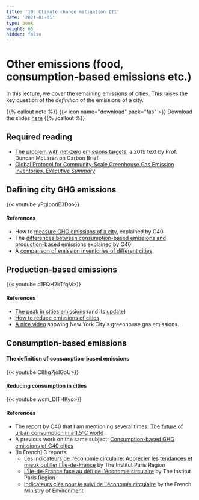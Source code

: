 ```yaml
---
title: '10: Climate change mitigation III'
date: '2021-01-01'
type: book
weight: 65
hidden: false
---
```

# Other emissions (food, consumption-based emissions etc.)

<!--more-->

In this lecture, we cover the remaining emissions of cities. This raises the key question of the _definition_ of the emissions of a city.

{{% callout note %}}
{{< icon name="download" pack="fas" >}} Download the slides [here](http://www.centre-cired.fr/wp-content/uploads/2021/10/course-other-emissions.pdf)
{{% /callout %}}


## Required reading

- [The problem with net-zero emissions targets](https://www.carbonbrief.org/guest-post-the-problem-with-net-zero-emissions-targets/), a 2019 text by Prof. Duncan McLaren on Carbon Brief.
- [Global Protocol for Community-Scale Greenhouse Gas Emission Inventories, *Executive Summary*](https://cdn.locomotive.works/sites/5ab410c8a2f42204838f797e/content_entry5ab410fb74c4833febe6c81a/5ac63cca74c4837dd55d4c59/files/GPC_Executive_Summary.pdf?1541698648) 


## Defining city GHG emissions
{{< youtube yPgIpodE3Do>}}

#### References
- How to [measure GHG emissions of a city](https://resourcecentre.c40.org/resources/measuring-ghg-emissions), explained by C40
- The [differences between consumption-based emissions and production-based emissions](https://resourcecentre.c40.org/resources/consumption-based-ghg-emissions) explained by C40
- A [comparison of emission inventories of different cities](https://www.c40knowledgehub.org/s/article/C40-cities-greenhouse-gas-emissions-interactive-dashboard?language=en_US)

## Production-based emissions
{{< youtube d1EQH2kTfqM>}}

#### References
- [The peak in cities emissions](https://www.c40knowledgehub.org/s/article/27-C40-Cities-have-peaked-their-greenhouse-gas-emissions?language=en_US) (and its [update](https://www.c40.org/news/30-of-the-world-s-largest-most-influential-cities-have-peaked-greenhouse-gas-emissions/))
- [How to reduce emissions of cities](https://www.c40knowledgehub.org/s/article/Deadline-2020-How-cities-will-get-the-job-done?language=en_US)
- [A nice video](https://www.youtube.com/watch?v=DtqSIplGXOA&ab_channel=RealWorldVisuals) showing New York City's greenhouse gas emissions.

## Consumption-based emissions
#### The definition of consumption-based emissions
{{< youtube C8hg7joIGoU>}}

#### Reducing consumption in cities
{{< youtube wcm_DlTHKyo>}}

#### References
- The report by C40 that I am mentioning several times: [The future of urban consumption in a 1.5°C world](https://www.c40knowledgehub.org/s/article/The-future-of-urban-consumption-in-a-1-5-C-world?language=en_US)
- A previous work on the same subject: [Consumption-based GHG emissions of C40 cities]( https://www.c40knowledgehub.org/s/article/Consumption-based-GHG-emissions-of-C40-cities?language=en_US)
- [In French] 3 reports: 
    - [Les indicateurs de l'économie circulaire: Apprécier les tendances et mieux outiller l'Île-de-France](https://www.institutparisregion.fr/nos-travaux/publications/les-indicateurs-de-leconomie-circulaire/) by The Institut Paris Region
    - [L'Île-de-France face au défi de l'économie circulaire](https://www.institutparisregion.fr/nos-travaux/publications/lile-de-france-face-au-defi-de-leconomie-circulaire/) by The Institut Paris Region
    - [Indicateurs clés pour le suivi de l'économie circulaire](https://www.statistiques.developpement-durable.gouv.fr/indicateurs-cles-pour-le-suivi-de-leconomie-circulaire-edition-2021) by the French Ministry of Environment 


